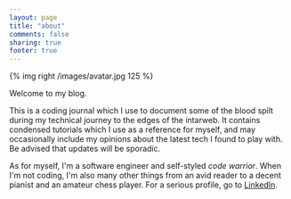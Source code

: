 ```yaml
---
layout: page
title: "about"
comments: false
sharing: true
footer: true
---
```


{% img right /images/avatar.jpg 125 %}

Welcome to my blog.

This is a coding journal which I use to document some of the blood spilt during my technical journey to the edges of the intarweb. It contains condensed tutorials which I use as a reference for myself, and may occasionally include my opinions about the latest tech I found to play with. Be advised that updates will be sporadic.

As for myself, I'm a software engineer and self-styled *code warrior*. When I'm not coding, I'm also many other things from an avid reader to a decent pianist and an amateur chess player. For a serious profile, go to [LinkedIn](http://ch.linkedin.com/in/simonoulevay).
